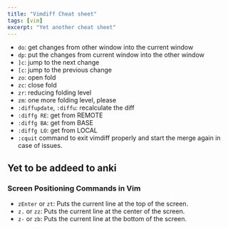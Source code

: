 ```yaml
---
title: "Vimdiff Cheat sheet"
tags: [vim]
excerpt: "Yet another cheat sheet"
---
```



- `do`: get changes from other window into the current window
- `dp`: put the changes from current window into the other window
- `]c`: jump to the next change
- `[c`: jump to the previous change
- `zo`: open fold
- `zc`: close fold
- `zr`: reducing folding level
- `zm`: one more folding level, please
- `:diffupdate`, `:diffu`: recalculate the diff
- `:diffg RE`: get from REMOTE
- `:diffg BA`: get from BASE
- `:diffg LO`: get from LOCAL
- `:cquit` command to exit vimdiff properly and start the merge again in case of issues.

## Yet to be addeed to anki
### Screen Positioning Commands in Vim

- `zEnter` or `zt`: Puts the current line at the top of the screen.
- `z.` or `zz`: Puts the current line at the center of the screen.
- `z-` or `zb`: Puts the current line at the bottom of the screen.


